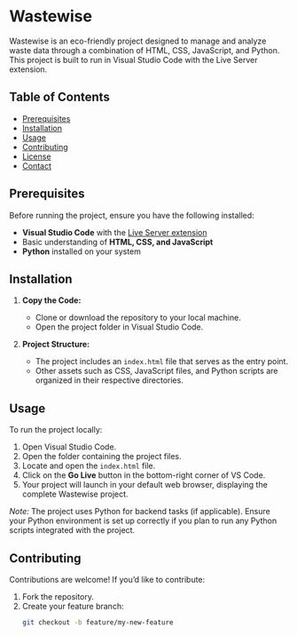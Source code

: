 # Wastewise

Wastewise is an eco-friendly project designed to manage and analyze waste data through a combination of HTML, CSS, JavaScript, and Python. This project is built to run in Visual Studio Code with the Live Server extension.

## Table of Contents
- [Prerequisites](#prerequisites)
- [Installation](#installation)
- [Usage](#usage)
- [Contributing](#contributing)
- [License](#license)
- [Contact](#contact)

## Prerequisites

Before running the project, ensure you have the following installed:
- **Visual Studio Code** with the [Live Server extension](https://marketplace.visualstudio.com/items?itemName=ritwickdey.LiveServer)
- Basic understanding of **HTML, CSS, and JavaScript**
- **Python** installed on your system

## Installation

1. **Copy the Code:**
   - Clone or download the repository to your local machine.
   - Open the project folder in Visual Studio Code.

2. **Project Structure:**
   - The project includes an `index.html` file that serves as the entry point.
   - Other assets such as CSS, JavaScript files, and Python scripts are organized in their respective directories.

## Usage

To run the project locally:

1. Open Visual Studio Code.
2. Open the folder containing the project files.
3. Locate and open the `index.html` file.
4. Click on the **Go Live** button in the bottom-right corner of VS Code.
5. Your project will launch in your default web browser, displaying the complete Wastewise project.

*Note:* The project uses Python for backend tasks (if applicable). Ensure your Python environment is set up correctly if you plan to run any Python scripts integrated with the project.

## Contributing

Contributions are welcome! If you’d like to contribute:
1. Fork the repository.
2. Create your feature branch:
   ```bash
   git checkout -b feature/my-new-feature
